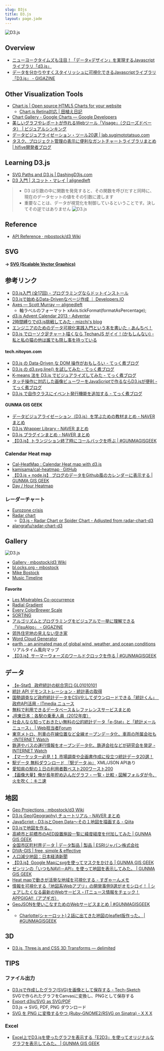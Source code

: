 ```yaml
---
slug: D3js
title: D3.js
layout: page.jade
---
```


![D3.js](/assets/img/d3js.png)

## Overview
- [ニューヨークタイムズも注目！「データ×デザイン」を実現するJavascriptライブラリ「d3.js」](http://blog.btrax.com/jp/2013/01/17/data-design-d3/)
- [データを分かりやすくスタイリッシュに可視化できるJavascriptライブラリ「D3.js」 - GIGAZINE](http://gigazine.net/news/20130121-data-design-d3js/)

## Other Visualization Tools
- [Chart.js | Open source HTML5 Charts for your website](http://www.chartjs.org/)
    - [Chart.js Retina対応 | 田植え日記](http://syon.github.io/2014/08/13/)
- [Chart Gallery - Google Charts — Google Developers](https://developers.google.com/chart/interactive/docs/gallery?hl=ja)
- [美しいグラフやレポートが作れるWebツール「Visage」（クローズドベータ） | ビジュアルシンキング](http://www.visualthinking.jp/archives/18612)
- [データビジュアライゼーション・ツール20選 | lab.sugimototatsuo.com](http://lab.sugimototatsuo.com/2013/08/top-20-data-visualisation-tools/)
- [タスク、プロジェクト管理の表示に便利なガントチャートライブラリまとめ | hifive開発者ブログ](http://blog.htmlhifive.com/2014/09/18/gantt-chart-library-suitable-for-task-project-management/)

## Learning D3.js
- [SVG Paths and D3.js | DashingD3js.com](https://www.dashingd3js.com/svg-paths-and-d3js)
- [D3 入門 | スコット・マレイ | alignedleft](http://ja.d3js.info/alignedleft/tutorials/d3/)

> - D3 は引数の中に関数を発見すると、その関数を呼びだすと同時に、現在のデータセットの値をその引数に渡します
> - 重要なことは、データが視覚化を制御しているということです。決してその逆ではありません
> ![D3.js](/assets/img/d3js_scale.png)

## Reference

- [API Reference · mbostock/d3 Wiki](https://github.com/mbostock/d3/wiki/API-Reference)

## SVG

#### → __[SVG (Scalable Vector Graphics)](/SVG/)__

## 参考リンク
- [D3.js入門 (全17回) - プログラミングならドットインストール](http://dotinstall.com/lessons/basic_d3js)
- [D3.jsで始めるData-Drivenなページ作成 ｜ Developers.IO](http://dev.classmethod.jp/ria/d3js/)
- [Axes — Scott Murray — alignedleft](http://alignedleft.com/tutorials/d3/axes/)
    - 軸ラベルのフォーマット xAxis.tickFormat(formatAsPercentage);
- [d3.js Advent Calendar 2013 - Adventar](http://www.adventar.org/calendars/117)
- [2時間縛りでd3.js挑戦してみた - mizchi's blog](http://mizchi.hatenablog.com/entry/2014/03/02/171849)
- [エンジニアのためのデータ可視化実践入門という本を書いた - あんちべ！](http://antibayesian.hateblo.jp/entry/2014/02/16/235830)
- [D3.js でローソク足チャート描くなら TechanJS がイイ！(かもしんない) - 私と私の猫の他は誰でも隠し事を持っている](http://mariyudu.hatenablog.com/entry/2015/08/30/214046)

#### tech.nitoyon.com
- [D3.js の Data-Driven な DOM 操作がおもしろい - てっく煮ブログ](http://tech.nitoyon.com/ja/blog/2013/10/24/d3js/)
- [D3.js の d3.svg.line() を試してみた - てっく煮ブログ](http://tech.nitoyon.com/ja/blog/2013/10/29/d3js-svg-line/)
- [K-means 法を D3.js でビジュアライズしてみた - てっく煮ブログ](http://tech.nitoyon.com/ja/blog/2013/11/07/k-means/)
- [タッチ操作に対応した画像ビューワーをJavaScriptで作るならD3.jsが便利 - てっく煮ブログ](http://tech.nitoyon.com/ja/blog/2013/12/13/touch-viewer/)
- [D3.js で自作クラスにイベント発行機能を追加する - てっく煮ブログ](http://tech.nitoyon.com/ja/blog/2014/04/02/d3-event-dispatch/)

#### GUNMA GIS GEEK
- [データビジュアライゼーション（D3.js）を学ぶための教材まとめ - NAVER まとめ](http://matome.naver.jp/odai/2135289597995104801)
- [D3.js Wrapper Library - NAVER まとめ](http://matome.naver.jp/odai/2138966107937611601)
- [D3.js プラグインまとめ - NAVER まとめ](http://matome.naver.jp/odai/2138966193538794601)
- [【D3.js】トランジション終了時にコールバックを呼ぶ | #GUNMAGISGEEK](http://shimz.me/blog/d3-js/4100)

### Calendar Heat map
- [Cal-HeatMap : Calendar Heat map with d3.js](http://kamisama.github.io/cal-heatmap/v2/)
- [kamisama/cal-heatmap · GitHub](https://github.com/kamisama/cal-heatmap)
- [【D3.js + node.js】 ブログのデータをGithub風のカレンダーに表示する | GUNMA GIS GEEK](http://shimz.me/blog/node-js/2975)
- [Day / Hour Heatmap](http://bl.ocks.org/tjdecke/5558084)

### レーダーチャート
- [Eurozone crisis](http://www.larsko.org/v/euc/)
- [Radar chart](http://bl.ocks.org/nbremer/raw/6506614/)
    - [D3.js - Radar Chart or Spider Chart - Adjusted from radar-chart-d3](https://gist.github.com/nbremer/6506614)
- [alangrafu/radar-chart-d3](https://github.com/alangrafu/radar-chart-d3)

## Gallery

![D3.js](/assets/img/d3js-blocks.png)

- [Gallery · mbostock/d3 Wiki](https://github.com/mbostock/d3/wiki/Gallery)
- [bl.ocks.org - mbostock](http://bl.ocks.org/mbostock)
- [Mike Bostock](http://bost.ocks.org/mike/)
- [Music Timeline](https://music-timeline.appspot.com/)

#### Favorite

- [Les Misérables Co-occurrence](http://bost.ocks.org/mike/miserables/)
- [Radial Gradient](http://bl.ocks.org/mbostock/9377340)
- [Every ColorBrewer Scale](http://bl.ocks.org/mbostock/5577023)
- [SORTING](http://sorting.at/)
- [アルゴリズムとプログラミングをビジュアルで一挙に理解できる「VisuAlgo」 - GIGAZINE](http://gigazine.net/news/20140819-visualgo/)
- [郊外住宅地の見えない空き家](http://www3.nhk.or.jp/news/akiya/)
- [Word Cloud Generator](http://www.jasondavies.com/wordcloud/#%2F%2Fwww.jasondavies.com%2Fwordtree%2Fcat-in-the-hat.txt)
- [earth :: an animated map of global wind, weather, and ocean conditions](http://earth.nullschool.net/)  
  リアルタイム風向マップ
- [【D3.js】サーマーウォーズのワールドクロックを作る | #GUNMAGISGEEK](http://shimz.me/blog/d3-js/4360)


## データ
- [【e-Stat】 政府統計の総合窓口 GL01010101](http://www.e-stat.go.jp/SG1/estat/eStatTopPortal.do)
- [統計 API デモンストレーション - 統計表の取得](http://vps327903.cloud-testbed-vps.jp/tokeidb/)
- [国勢調査など政府統計データをCSV化してダウンロードできる「統計くん」　政府API活用 - ITmedia ニュース](http://www.itmedia.co.jp/news/articles/1306/13/news094.html)
- [無料で利用できるデータベース＆レファレンスサービスまとめ](http://yuma-z.com/blog/2013/06/database/)
- [JR東日本：各駅の乗車人員（2012年度）](http://www.jreast.co.jp/passenger/)
- [社会人なら知っておきたい無料の公的統計データ「e-Stat」と「統計メールニュース」 | Web担当者Forum](http://web-tan.forum.impressrd.jp/e/2014/06/24/17731)
- [東京メトロ、列車の在線位置など全線オープンデータ化、車両の所属会社も -INTERNET Watch](http://internet.watch.impress.co.jp/docs/news/20140819_662628.html)
- [鉄道やバスの運行情報をオープンデータ化、鉄道会社などが研究会を発足 -INTERNET Watch](http://internet.watch.impress.co.jp/docs/news/20130819_611700.html)
- [【マーケッター必見！】市場調査や企画書作成に役立つ統計データ20選！](http://keiei.freee.co.jp/2014/08/19/statictics/)
- [駅データ 無料ダウンロード 『駅データ.jp』](http://www.ekidata.jp/) XML/JSON APIあり
- [愛知県の駅の１日の利用者数ベスト200ワースト200](http://alfalfalfa.com/archives/7723985.html)
- [【画像大量】俺が長年貯め込んだグラフ・一覧・比較・図解フォルダが今、火を吹く：キニ速](http://blog.livedoor.jp/kinisoku/archives/4220262.html)

## 地図
- [Geo Projections · mbostock/d3 Wiki](https://github.com/mbostock/d3/wiki/Geo-Projections)
- [D3.js Geo(Geography) チュートリアル - NAVER まとめ](http://matome.naver.jp/odai/2136791241493514301)
- [JavaScript - D3.jsとOpen Data〜その１地図を描画する - Qiita](http://qiita.com/sawamur@github/items/ec32237bcbaaba94108d)
- [D3.jsで地図を作る。](http://kenjispecial.wordpress.com/2013/12/15/d3/)
- [高崎市と前橋市のAED設置施設一覧に緯度経度を付加してみた | GUNMA GIS GEEK](http://shimz.me/blog/other/3406)
- [全国市区町村界データ | データ製品 | 製品 | ESRIジャパン株式会社](http://www.esrij.com/products/data/japan-shp/)
- [DIVA-GIS | free, simple & effective](http://www.diva-gis.org/)
- [人口減少地図：日本経済新聞](http://www.nikkei.com/edit/interactive/population2014/map.html)
- [【D3.js】Google Mapにsvgを使ってマスクをかける | GUNMA GIS GEEK](http://shimz.me/blog/d3-js/3770)
- [ゼンリンの「いつもNAVI－API」を使って地図を表示してみた。 | GUNMA GIS GEEK](http://shimz.me/blog/map/3847)
- [Heat mapで動きが活発な地域を可視化する - すぎゃーんメモ](http://d.hatena.ne.jp/sugyan/20150207/1423240309)
- [情報を可視化する「地図系Webアプリ」の開発事例9選がオモシロイ！ | シェアしたくなる最新のWebサービス・ITニュース情報をチェック！ APPGIGA!!（アプギガ）](http://plus.appgiga.jp/masatolan/2014/12/10/54714/)
- [GeoJSONを使いこなすためのWebサービスまとめ | #GUNMAGISGEEK](http://shimz.me/blog/web/3789)
- - [Charlotte(シャーロット)２話に出てきた地図のleaflet版作った。 | #GUNMAGISGEEK](http://shimz.me/blog/leaflet-js/4384)


## 3D
- [D3.js, Three.js and CSS 3D Transforms — delimited](http://www.delimited.io/blog/2014/3/14/d3js-threejs-and-css-3d-transforms)

## TIPS

### ファイル出力
- [D3.jsで作成したグラフ(SVG)を画像として保存する - Tech-Sketch](http://tech-sketch.jp/2013/10/d3js-svg-convert-to-png.html)  
  SVGで作られたグラフをCanvasに変換し、PNGとして保存する
- [Export d3js/SVG as SVG/PDF](http://d3export.housegordon.org/)  
  D3.js → SVG, PDF, PNG ダウンロード
- [SVG を PNG に変換するやつ (Ruby-GNOME2/RSVG on Sinatra) - X X X](http://syonx.hatenablog.com/entry/2014/07/26/191359)

### Excel
- [Excel上でD3.jsを使ったグラフを表示する「E2D3」を使ってオリジナルなグラフを表示してみた。 | GUNMA GIS GEEK](http://shimz.me/blog/d3-js/3820)
